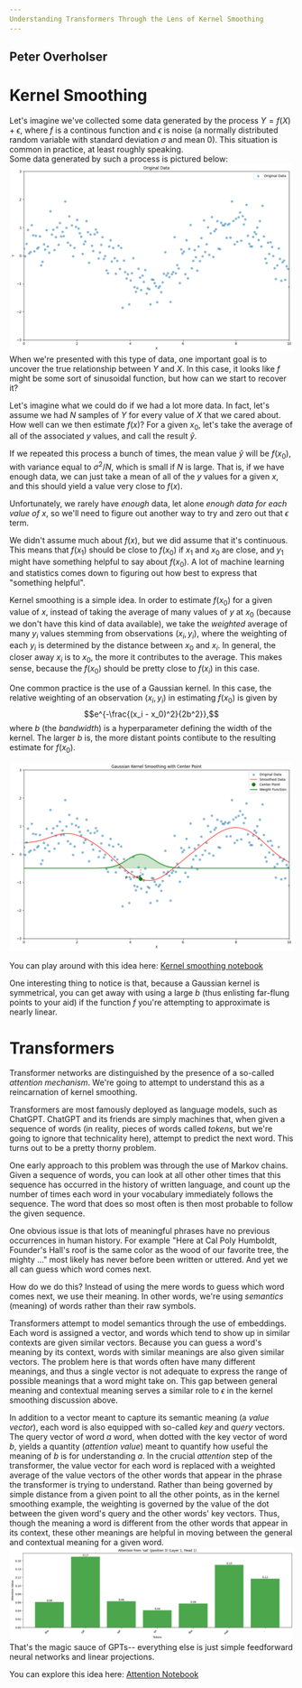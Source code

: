 ```yaml
---
Understanding Transformers Through the Lens of Kernel Smoothing
---
```

Peter Overholser
---




# Kernel Smoothing
 
Let's imagine we've collected some data generated by the process
$Y  = f(X) + \epsilon$, where $f$ is a continous function and $\epsilon$  is noise (a normally distributed random variable with standard deviation $\sigma$ and mean 0).  This situation is common in practice, at least roughly speaking.  
Some data generated by such a process is pictured below:
![Raw Data](data.png)
When we're presented with this type of data, one important goal is to uncover the true relationship between $Y$ and $X$.  In this case, it looks like $f$ might be some sort of sinusoidal function, but how can we start to recover it?

Let's imagine what we could do if we had a lot more data.  In fact, let's assume we had $N$ samples of $Y$ for every value of $X$ that we cared about.  How well can we then estimate $f(x)$?  For a given $x_0$, let's take the average of all of the associated $y$ values, and call the result $\hat{y}$.

If we repeated this process a bunch of times, the mean value $\hat{y}$ will be $f(x_0)$, with variance equal to $\sigma^2/N$, which is small if $N$ is large.  That is, if we have enough data, we can just take a mean of all of the $y$ values for a given $x$, and this should yield a value very close to $f(x)$.

Unfortunately, we rarely have *enough* data, let alone *enough data for each value of* $x$, so we'll need to figure out another way to try and zero out that $\epsilon$ term.

We didn't assume much about $f(x)$, but we did assume that it's continuous.  This means that $f(x_1)$ should be close to $f(x_0)$ if $x_1$ and $x_0$ are close, and $y_1$ might have something helpful to say about $f(x_0)$.  A lot of machine learning and statistics comes down to figuring out how best to express that "something helpful". 

Kernel smoothing is a simple idea.  In order to estimate $f(x_0)$ for a given value of $x$, instead of taking the average of many values of $y$ at $x_0$ (because we don't have this kind of data available), we take the *weighted* average of many $y_i$ values stemming from observations $(x_i, y_i)$, where the weighting of each $y_i$ is determined by the distance between $x_0$ and $x_i$.  In general, the closer away $x_i$ is to $x_0$, the more it contributes to the average.  This makes sense, because the $f(x_0)$ should be pretty close to $f(x_i)$ in this case.

One common practice is the use of a Gaussian kernel.  In this case, the relative weighting of an observation $(x_i, y_i)$ in estimating $f(x_0)$ is given by $$e^{-\frac{(x_i - x_0)^2}{2b^2}},$$ where $b$ (the *bandwidth*) is a hyperparameter defining the width of the kernel.  The larger $b$ is, the more distant points contibute to the resulting estimate for $f(x_0)$.

![Kernel Smoothed Data](kernel_smoothed.png)

You can play around with this idea here: [Kernel smoothing notebook](https://colab.research.google.com/drive/1y9ks-bhffxS2X_1_0Q1j45TFrlzPJpEC?usp=sharing)

One interesting thing to notice is that, because a Gaussian kernel is symmetrical, you can get away with using a large $b$ (thus enlisting far-flung points to your aid) if the function $f$ you're attempting to approximate is nearly linear.  


# Transformers
Transformer networks are distinguished by the presence of a so-called *attention mechanism*.  We're going to attempt to understand this as a reincarnation of kernel smoothing.  

Transformers are most famously deployed as language models, such as ChatGPT.  ChatGPT and its friends are simply machines that, when given a sequence of words (in reality, pieces of words called *tokens*, but we're going to ignore that technicality here), attempt to predict the next word.  This turns out to be a pretty thorny problem.

One early approach to this problem was through the use of Markov chains.  Given a sequence of words, you can look at all other other times that this sequence has occurred in the history of written language, and count up the number of times each word in your vocabulary immediately follows the sequence.  The word that does so most often is then most probable to follow the given sequence.  

One obvious issue is that lots of meaningful phrases have no previous occurrences in human history.  For example "Here at Cal Poly Humboldt, Founder's Hall's roof is the same color as the wood of our favorite tree, the mighty ..." most likely has never before been written or uttered.  And yet we all can guess which word comes next.

How do we do this?  Instead of using the mere words to guess which word comes next, we use their meaning.  In other words, we're using *semantics* (meaning) of words rather than their raw symbols. 

Transformers attempt to model semantics through the use of embeddings.  Each word is assigned a vector,  and words which tend to show up in similar contexts are given similar vectors.  Because you can guess a word's meaning by its context, words with similar meanings are also given similar vectors.  The problem here is that words often have many different meanings, and thus a single vector is not adequate to express the range of possible meanings that a word might take on.  This gap between general meaning and contextual meaning serves a similar role to $\epsilon$ in the kernel smoothing discussion above.

In addition to a vector meant to capture its semantic meaning (a *value vector*), each word is also equipped with so-called *key* and *query* vectors.  The query vector of word *a* word, when dotted with the key vector of word *b*, yields a quantity (*attention value*) meant to quantify how useful the meaning of *b* is for understanding *a*.  In the crucial *attention* step of the transformer, the value vector for each word is replaced with a weighted average of the value vectors of the other words that appear in the phrase the transformer is trying to understand.  Rather than being governed by simple distance from a given point to all the other points, as in the kernel smoothing example, the weighting is governed by the value of the dot between the given word's query and the other words' key vectors.  Thus, though the meaning a word is different from  the other words that appear in its context, these other meanings are helpful in moving between the general and contextual meaning for a given word.
![Attention Scores for "The cat sat on the mat."](attention.png)
That's the magic sauce of GPTs-- everything else is just simple feedforward neural networks and linear projections.

You can explore this idea here: [Attention Notebook](https://colab.research.google.com/drive/1K97THGj9wxRa9jLPtApQWu7XxOLLLEnn?usp=sharing)
